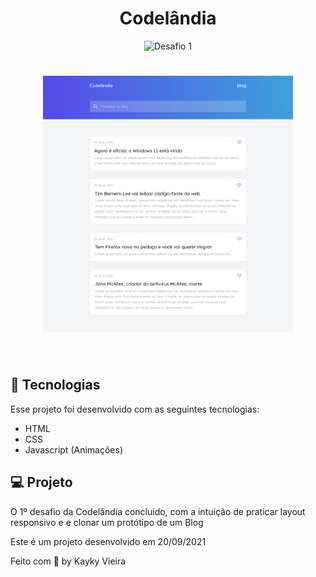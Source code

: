 <h1 align="center">
  Codelândia
</h1>

<p align="center">

  <img src="https://img.shields.io/static/v1?label=Desafio&message=01&color=8257E5&labelColor=000000" alt="Desafio 1" />
  
</p>

<h1 align="center">
    <img alt="Desafio 1" src="Blog - Home.png"/ style="width: 400px;", "height: 200px;">
</h1>

<br>

## 🧪 Tecnologias

Esse projeto foi desenvolvido com as seguintes tecnologias:

- HTML
- CSS
- Javascript (Animações)

## 💻 Projeto

O 1º desafio da Codelândia concluido, com a intuição de praticar layout responsivo e e clonar um protótipo de um Blog

Este é um projeto desenvolvido em 20/09/2021

Feito com 💜 by Kayky Vieira
